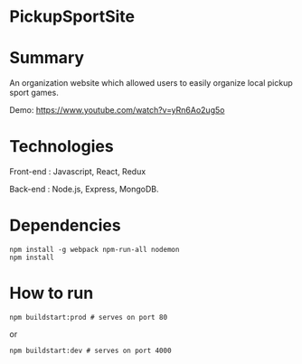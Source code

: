 # PickupSportSite

# Summary

An organization website which allowed users to easily organize local pickup sport games.

Demo: https://www.youtube.com/watch?v=yRn6Ao2ug5o

# Technologies

Front-end : Javascript, React, Redux

Back-end : Node.js, Express, MongoDB.

# Dependencies

```{bash}
npm install -g webpack npm-run-all nodemon
npm install
```

# How to run

```{bash}
npm buildstart:prod # serves on port 80
```

or

```{bash}
npm buildstart:dev # serves on port 4000
